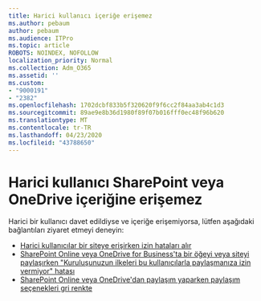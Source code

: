 ```yaml
---
title: Harici kullanıcı içeriğe erişemez
ms.author: pebaum
author: pebaum
ms.audience: ITPro
ms.topic: article
ROBOTS: NOINDEX, NOFOLLOW
localization_priority: Normal
ms.collection: Adm_O365
ms.assetid: ''
ms.custom:
- "9000191"
- "2382"
ms.openlocfilehash: 1702dcbf833b5f320620f9f6cc2f84aa3ab4c1d3
ms.sourcegitcommit: 89ae9e8b36d1980f89f07b016fff0ec48f96b620
ms.translationtype: MT
ms.contentlocale: tr-TR
ms.lasthandoff: 04/23/2020
ms.locfileid: "43788650"
---
```

# <a name="external-user-cannot-access-sharepoint-or-onedrive-content"></a>Harici kullanıcı SharePoint veya OneDrive içeriğine erişemez

Harici bir kullanıcı davet edildiyse ve içeriğe erişemiyorsa, lütfen aşağıdaki bağlantıları ziyaret etmeyi deneyin:

- [Harici kullanıcılar bir siteye erişirken izin hataları alır](https://docs.microsoft.com/sharepoint/support/administration/access-denied-or-need-permission-error-sharepoint-online-or-onedrive-for-business)
- [SharePoint Online veya OneDrive for Business'ta bir öğeyi veya siteyi paylaşırken "Kuruluşunuzun ilkeleri bu kullanıcılarla paylaşmanıza izin vermiyor" hatası](https://docs.microsoft.com/sharepoint/support/administration/organization-policies-do-not-allow-you-to-share-with-users-error)
- [SharePoint Online veya OneDrive'dan paylaşım yaparken paylaşım seçenekleri gri renkte](https://docs.microsoft.com/sharepoint/support/administration/sharing-options-grayed-out-when-sharing-from-sharepoint-online-or-onedrive)

